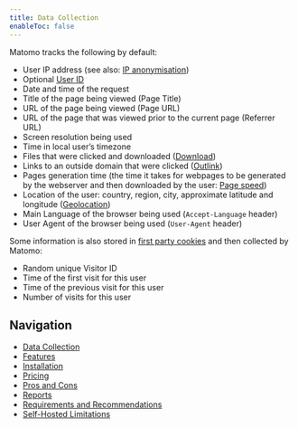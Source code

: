 ```yaml
---
title: Data Collection
enableToc: false
---
```


Matomo tracks the following by default:

- User IP address (see also: [IP anonymisation](https://matomo.org/docs/privacy-how-to/))
- Optional [User ID](https://matomo.org/docs/user-id/)
- Date and time of the request
- Title of the page being viewed (Page Title)
- URL of the page being viewed (Page URL)
- URL of the page that was viewed prior to the current page (Referrer URL)
- Screen resolution being used
- Time in local user’s timezone
- Files that were clicked and downloaded ([Download](https://matomo.org/faq/new-to-piwik/faq_47/))
- Links to an outside domain that were clicked ([Outlink](https://matomo.org/faq/new-to-piwik/faq_71/))
- Pages generation time (the time it takes for webpages to be generated by the webserver and then downloaded by the user: [Page speed](https://matomo.org/docs/page-speed/))
- Location of the user: country, region, city, approximate latitude and longitude ([Geolocation](https://matomo.org/docs/geo-locate/))
- Main Language of the browser being used (`Accept-Language` header)
- User Agent of the browser being used (`User-Agent` header)

Some information is also stored in [first party cookies](https://matomo.org/faq/general/faq_146/) and then collected by Matomo:

- Random unique Visitor ID
- Time of the first visit for this user
- Time of the previous visit for this user
- Number of visits for this user

## Navigation

- [Data Collection](Data%20Collection.md)
- [Features](Features.md)
- [Installation](Installation.md)
- [Pricing](Pricing.md)
- [Pros and Cons](Pros%20and%20Cons.md)
- [Reports](Reports.md)
- [Requirements and Recommendations](Requirements%20and%20Recommendations.md)
- [Self-Hosted Limitations](Self-Hosted%20Limitations.md)

